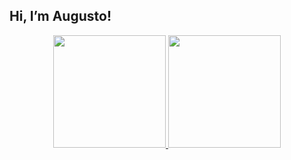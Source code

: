 ## Hi, I’m Augusto!
<div align="center">
<a href="https://github.com/monnclaro">
<img height="180em" src="https://github-readme-stats.vercel.app/api/top-langs/?username=monnclaro&layout=compact&langs_count=7&theme=github_dark"/>
<img height="180em" src="https://github-readme-stats.vercel.app/api?username=monnclaro&show_icons=true&theme=github_dark&include_all_commits=true&count_private=true"/>
</div>
